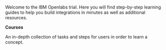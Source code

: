 Welcome to the IBM Openlabs trial. Here you will find step-by-step learning guides to help you build integrations in minutes as well as additional resources.
 
**Courses**

An in-depth collection of tasks and steps for users in order to learn a concept.